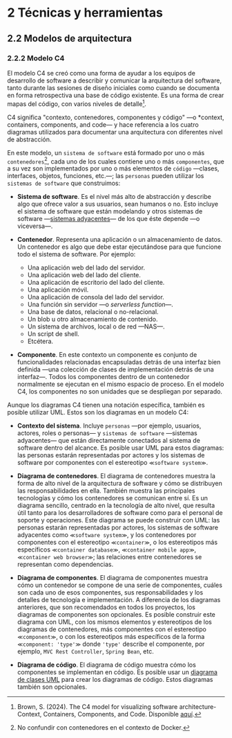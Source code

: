 # 2 Técnicas y herramientas

## 2.2 Modelos de arquitectura

### 2.2.2 Modelo C4

El modelo C4 se creó como una forma de ayudar a los equipos de desarrollo de
software a describir y comunicar la arquitectura del software, tanto durante las
sesiones de diseño iniciales como cuando se documenta en forma retrospectiva una
base de código existente. Es una forma de crear mapas del código, con varios
niveles de detalle[^1].

C4 significa "contexto, contenedores, componentes y código" —o *context,
containers, components, and code— y hace referencia a los cuatro diagramas
utilizados para documentar una arquitectura con diferentes nivel de abstracción.

En este modelo, un `sistema de software` está formado por uno o más
`contenedores`[^2], cada uno de los cuales contiene uno o más `componentes`, que
a su vez son implementados por uno o más elementos de `código` —clases,
interfaces, objetos, funciones, etc.—; las `personas` pueden utilizar los
`sistemas de software` que construimos:

* **Sistema de software**. Es el nivel más alto de abstracción y describe algo
  que ofrece valor a sus usuarios, sean humanos o no. Esto incluye el sistema de
  software que están modelando y otros sistemas de software —[sistemas
  adyacentes](/4_Conceptos/4_Sistema_adyacente.md)— de los que éste depende —o
  viceversa—.

* **Contenedor**. Representa una aplicación o un almacenamiento de datos. Un
  contenedor es algo que debe estar ejecutándose para que funcione todo el
  sistema de software. Por ejemplo:

  * Una aplicación web del lado del servidor.
  * Una aplicación web del lado del cliente.
  * Una aplicación de escritorio del lado del cliente.
  * Una aplicación móvil.
  * Una aplicación de consola del lado del servidor.
  * Una función sin servidor —o *serverless function*—.
  * Una base de datos, relacional o no-relacional.
  * Un blob u otro almacenamiento de contenido.
  * Un sistema de archivos, local o de red —NAS—.
  * Un script de shell.
  * Etcétera.

* **Componente**. En este contexto un componente es conjunto de funcionalidades
  relacionadas encapsuladas detrás de una interfaz bien definida —una colección
  de clases de implementación detrás de una interfaz—. Todos los componentes
  dentro de un contenedor normalmente se ejecutan en el mismo espacio de
  proceso. En el modelo C4, los componentes no son unidades que se despliegan
  por separado.

Aunque los diagramas C4 tienen una notación específica, también es posible
utilizar UML. Estos son los diagramas en un modelo C4:

* **Contexto del sistema**. Incluye `personas` —por ejemplo, usuarios, actores,
  roles o personas— y `sistemas de software` —sistemas adyacentes— que están
  directamente conectados al sistema de software dentro del alcance. Es posible
  usar UML para estos diagramas: las personas estarán representadas por actores
  y los sistemas de software por componentes con el estereotipo `≪software
  system≫`.

* **Diagrama de contenedores**. El diagrama de contenedores muestra la forma de
  alto nivel de la arquitectura de software y cómo se distribuyen las
  responsabilidades en ella. También muestra las principales tecnologías y cómo
  los contenedores se comunican entre sí. Es un diagrama sencillo, centrado en
  la tecnología de alto nivel, que resulta útil tanto para los desarrolladores
  de software como para el personal de soporte y operaciones. Este diagrama se
  puede construir con UML: las personas estarán representadas por actores, los
  sistemas de software adyacentes como `≪software system≫`, y los contenedores
  por componentes con el estereotipo `≪container≫`, o los estereotipos más
  específicos `≪container database≫`, `≪container mobile app≫`, `≪container web
  browser≫`; las relaciones entre contenedores se representan como dependencias.

* **Diagrama de componentes**. El diagrama de componentes muestra cómo un
  contenedor se compone de una serie de componentes, cuáles son cada uno de esos
  componentes, sus responsabilidades y los detalles de tecnología
  e implementación. A diferencia de los diagramas anteriores, que son
  recomendados en todos los proyectos, los diagramas de componentes son
  opcionales. Es posible construir este diagrama con UML, con los mismos
  elementos y estereotipos de los diagramas de contenedores, más componentes con
  el estereotipo `≪component≫`, o con los estereotipos más específicos de la
  forma `≪component: 'type'≫` donde `'type'` describe el componente, por
  ejemplo, `MVC Rest Controller`, `Spring Bean`, etc.

* **Diagrama de código**. El diagrama de código muestra cómo los componentes se
  implementan en código. Es posible usar un [diagrama de clases
  UML](/2_Tecnicas_y_herramientas/2_3_1_Diagramas_de_clases_UML.md) para crear
  los diagramas de código. Estos diagramas también son opcionales.

<!-- TODO: Agregar ejemplos de cada uno de estos diagramas, tomados de https://c4model.com -->

[^1]: Brown, S. (2024). The C4 model for visualizing software architecture-
     Context, Containers, Components, and Code. Disponible
     [aquí](https://c4model.com).

[^2]: No confundir con contenedores en el contexto de Docker.